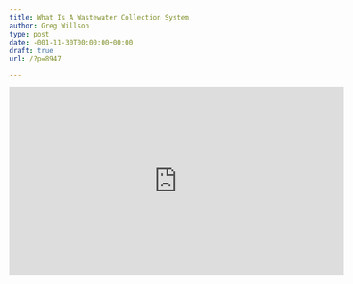```yaml
---
title: What Is A Wastewater Collection System
author: Greg Willson
type: post
date: -001-11-30T00:00:00+00:00
draft: true
url: /?p=8947

---
```

<iframe width="600" height="338" src="https://www.youtube.com/embed/TFB3_WmhGwM?feature=oembed" frameborder="0" gesture="media" allow="encrypted-media" allowfullscreen></iframe>

&nbsp;